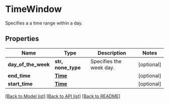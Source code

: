 # TimeWindow

Specifies a a time range within a day.

## Properties
Name | Type | Description | Notes
------------ | ------------- | ------------- | -------------
**day_of_the_week** | **str, none_type** | Specifies the week day. | [optional] 
**end_time** | [**Time**](Time.md) |  | [optional] 
**start_time** | [**Time**](Time.md) |  | [optional] 

[[Back to Model list]](../README.md#documentation-for-models) [[Back to API list]](../README.md#documentation-for-api-endpoints) [[Back to README]](../README.md)


